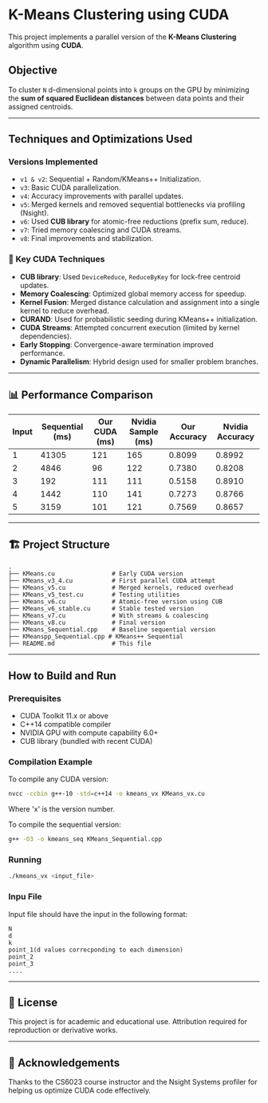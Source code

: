 # K-Means Clustering using CUDA

This project implements a parallel version of the **K-Means Clustering** algorithm using **CUDA**.

## Objective

To cluster `N` d-dimensional points into `k` groups on the GPU by minimizing the **sum of squared Euclidean distances** between data points and their assigned centroids.

---

##  Techniques and Optimizations Used

### Versions Implemented
- `v1 & v2`: Sequential + Random/KMeans++ Initialization.
- `v3`: Basic CUDA parallelization.
- `v4`: Accuracy improvements with parallel updates.
- `v5`: Merged kernels and removed sequential bottlenecks via profiling (Nsight).
- `v6`: Used **CUB library** for atomic-free reductions (prefix sum, reduce).
- `v7`: Tried memory coalescing and CUDA streams.
- `v8`: Final improvements and stabilization.

### 🚀 Key CUDA Techniques
- **CUB library**: Used `DeviceReduce`, `ReduceByKey` for lock-free centroid updates.
- **Memory Coalescing**: Optimized global memory access for speedup.
- **Kernel Fusion**: Merged distance calculation and assignment into a single kernel to reduce overhead.
- **CURAND**: Used for probabilistic seeding during KMeans++ initialization.
- **CUDA Streams**: Attempted concurrent execution (limited by kernel dependencies).
- **Early Stopping**: Convergence-aware termination improved performance.
- **Dynamic Parallelism**: Hybrid design used for smaller problem branches.

---

## 📊 Performance Comparison

| Input | Sequential (ms) | Our CUDA (ms) | Nvidia Sample (ms) | Our Accuracy | Nvidia Accuracy |
|-------|------------------|----------------|---------------------|---------------|------------------|
| 1     | 41305            | 121            | 165                 | 0.8099        | 0.8992           |
| 2     | 4846             | 96             | 122                 | 0.7380        | 0.8208           |
| 3     | 192              | 111            | 111                 | 0.5158        | 0.8910           |
| 4     | 1442             | 110            | 141                 | 0.7273        | 0.8766           |
| 5     | 3159             | 101            | 121                 | 0.7569        | 0.8657           |

---

## 🏗️ Project Structure

```
.
├── KMeans.cu                # Early CUDA version
├── KMeans_v3_4.cu           # First parallel CUDA attempt
├── KMeans_v5.cu             # Merged kernels, reduced overhead
├── KMeans_v5_test.cu        # Testing utilities
├── KMeans_v6.cu             # Atomic-free version using CUB
├── KMeans_v6_stable.cu      # Stable tested version
├── KMeans_v7.cu             # With streams & coalescing
├── KMeans_v8.cu             # Final version
├── KMeans_Sequential.cpp    # Baseline sequential version
├── KMeanspp_Sequential.cpp # KMeans++ Sequential
├── README.md                # This file
```

---

## How to Build and Run

### Prerequisites
- CUDA Toolkit 11.x or above
- C++14 compatible compiler
- NVIDIA GPU with compute capability 6.0+
- CUB library (bundled with recent CUDA)

### Compilation Example

To compile any CUDA version:

```bash
nvcc -ccbin g++-10 -std=c++14 -o kmeans_vx KMeans_vx.cu
```
Where 'x' is the version number.

To compile the sequential version:

```bash
g++ -O3 -o kmeans_seq KMeans_Sequential.cpp
```

### Running

```bash
./kmeans_vx <input_file> 
```

### Inpu File
Input file should have the input in the following format:
```
N
d
k
point_1(d values correcponding to each dimension)
point_2
point_3
....
```
---

## 📃 License

This project is for academic and educational use. Attribution required for reproduction or derivative works.

---

## 🙏 Acknowledgements

Thanks to the CS6023 course instructor and the Nsight Systems profiler for helping us optimize CUDA code effectively.
